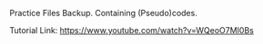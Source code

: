 Practice Files Backup. Containing (Pseudo)codes.

Tutorial Link: https://www.youtube.com/watch?v=WQeoO7MI0Bs
